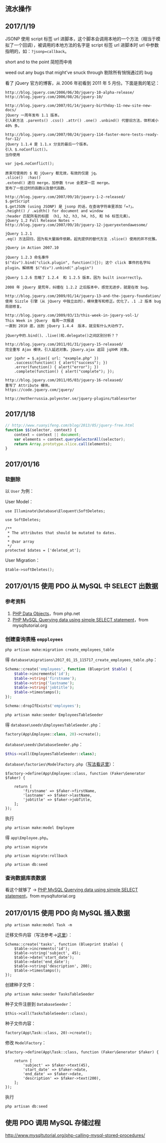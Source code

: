 ## 流水操作

## 2017/1/19

JSONP 使用 script 标签 url 进脚本，这个脚本会调用本地的一个方法（相当于模拟了一个回调），被调用的本地方法的名字是 script 标签 url 进脚本时 url 中参数指明的，如：`?jsonp=callback`。

short and to the point 简短而中肯

weed out any bugs that might’ve snuck through 剔除所有悄悄通过的 bug

看了 jQuery 官方的博客，从 2006 年初看到 2011 年 5 月份。下面是我的笔记：

```
http://blog.jquery.com/2006/06/30/jquery-10-alpha-release/
http://blog.jquery.com/2006/08/26/jquery-10/

http://blog.jquery.com/2007/01/14/jquery-birthday-11-new-site-new-docs/
jQuery 一周年发布 1.1 版本。
引入新方法 .parents() .css() .attr() .one() .unbind() 代替旧方法，体积减小 40% 多。

http://blog.jquery.com/2007/08/24/jquery-114-faster-more-tests-ready-for-12/
jQuery 1.1.4 是 1.1.x 分支的最后一个版本。 
引入 $.noConflict()。
当你使用

var jq=$.noConflict();

原来可使用的 $ 和 jQuery 都无效，有效的仅是 jq。
.slice()  :has()
.extend() 递归 merge，加参数 true 会更深一层 merge。
宣布了一些过时的函数以及替代函数。

http://blog.jquery.com/2007/09/10/jquery-1-2-released/
$.getScript 
$.getJSON (using JSONP) 是 jsonp 的话，在查询字符串里添加「=?」。 
.height() / .width() for document and window
:header 匹配所有的标题 （h1, h2, h3, h4, h5, 和 h6 标签元素）。
jQuery 1.2 Full Release Notes → http://blog.jquery.com/2007/09/10/jquery-12-jqueryextendawesome/

jQuery 1.2.1 
.eq() 方法回归，因为有大量插件依赖。起先提供的替代方法 .slice() 使用的并不优雅。

jQuery in Action 2007.10

jQuery 1.2.3 命名事件
$("div").bind("click.plugin", function(){}); 这个 click 事件的名字叫 plugin。解绑用 $("div").unbind(".plugin")

jQuery 1.2.6 忽略了 1.2.4  和 1.2.5 版本，因为 built incorrectly。 

2008 年 jQuery 是荒年，纠缠在 1.2.2 之后版本中，感觉无进步，就是在改 bug。

http://blog.jquery.com/2009/01/14/jquery-13-and-the-jquery-foundation/
使用 Sizzle 引擎（从 jQuery 中独立出的），模块重写和修正。优化了。.1 .2 版本 bug 局部修复。

http://blog.jquery.com/2009/03/13/this-week-in-jquery-vol-1/
This Week in jQuery  每周一次报道
一直到 2010 底，出到 jQuery 1.4.4  版本，就没有什么大动作了。

jQuery中的.bind()、.live()和.delegate()之间区别分析？？

http://blog.jquery.com/2011/01/31/jquery-15-released/
完全重写 Ajax 模块，引入延迟对象。jQuery.ajax 返回 jqXHR 对象。

var jqxhr = $.ajax({ url: "example.php" })
    .success(function() { alert("success"); })
    .error(function() { alert("error"); })
    .complete(function() { alert("complete"); });

http://blog.jquery.com/2011/05/03/jquery-16-released/
重写了 Attribute 模块。
https://code.jquery.com/jquery/

http://motherrussia.polyester.se/jquery-plugins/tablesorter
```

## 2017/1/18

```javascript
// http://www.ruanyifeng.com/blog/2013/05/jquery-free.html
function $$(selector, context) {
    context = context || document;
    var elements = context.querySelectorAll(selector);
    return Array.prototype.slice.call(elements);
}
```

## 2017/01/16 

### 软删除

以 `User` 为例：

User Model：

```
use Illuminate\Database\Eloquent\SoftDeletes;

use SoftDeletes;

/**
 * The attributes that should be mutated to dates.
 *
 * @var array
 */
protected $dates = ['deleted_at'];
```

User Migration：

```
$table->softDeletes();
```

## 2017/01/15 使用 PDO 从 MySQL 中 SELECT 出数据

### 参考资料

1. [PHP Data Objects]()，from php.net
2. [PHP MySQL Querying data using simple SELECT statement](http://www.mysqltutorial.org/php-querying-data-from-mysql-table/)，from mysqltutorial.org 

### 创建查询表格 `empployees`

```
php artisan make:migration create_employees_table
```

得 `database\migrations\2017_01_15_115717_create_employees_table.php`：

```php
Schema::create('employees', function (Blueprint $table) {
    $table->increments('id');
    $table->string('firstname');
    $table->string('lastname');
    $table->string('jobtitle');
    $table->timestamps();
});

Schema::dropIfExists('employees');
```

```
php artisan make:seeder EmployeesTableSeeder
```

得 `database\seeds\EmployeesTableSeeder.php`：

```php
factory(App\Employee::class, 20)->create();
```

`database\seeds\DatabaseSeeder.php`：

```php
$this->call(EmployeesTableSeeder::class);
```

`database\factories\ModelFactory.php`（[写法看这里](https://github.com/fzaninotto/Faker)）：

```
$factory->define(App\Employee::class, function (Faker\Generator $faker) {

    return [
        'firstname' => $faker->firstName,
        'lastname' => $faker->lastName,
        'jobtitle' => $faker->jobTitle,
    ];
});
```

执行

```
php artisan make:model Employee
```

得 `app\Employee.php`。

```
php artisan migrate

php artisan migrate:rollback

php artisan db:seed
```

### 查询数据库表数据

看这个就够了 → [PHP MySQL Querying data using simple SELECT statement](http://www.mysqltutorial.org/php-querying-data-from-mysql-table/)，from mysqltutorial.org 

## 2017/01/15 使用 PDO 向 MySQL 插入数据

```
php artisan make:model Task -m
```

迁移文件内容（写法参考→[这里](https://laravel.com/docs/5.3/migrations#columns)）：

```
Schema::create('tasks', function (Blueprint $table) {
    $table->increments('id');
    $table->string('subject', 45);
    $table->date('start_date');
    $table->date('end_date');
    $table->string('description', 200);
    $table->timestamps();
});
```

创建种子文件：

```
php artisan make:seeder TasksTableSeeder
```
种子文件注册到 `DatabaseSeeder`：

```
$this->call(TasksTableSeeder::class);
```

种子文件内容：

```
factory(App\Task::class, 20)->create();
```

修改 `ModelFactory`：

```
$factory->define(App\Task::class, function (Faker\Generator $faker) {

    return [
        'subject' => $faker->text(45),
        'start_date' => $faker->date,
        'end_date' => $faker->date,
        'description' => $faker->text(200),
    ];
});
```

执行

```
php artisan db:seed
```

## 使用 PDO 调用 MySQL 存储过程

http://www.mysqltutorial.org/php-calling-mysql-stored-procedures/
